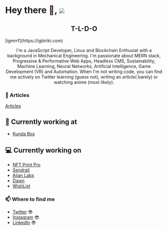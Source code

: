 # Hey there 👋, ![](https://komarev.com/ghpvc/?username=igmrrf&label=VIEWS)

<h2 align="center">T-L-D-O</h2>
[igmrrf](https://igbiriki.com)
<p align="center">I'm a JavaScript Developer, Linux and Blockchain Enthusiat with a background in Mechanical Engineering.
I'm passionate about MERN stack, Progressive & Performative Web Apps, Headless CMS, Sustainability, Machine Learning, Neural Networks, Artificial Intelligence, Game Development (VR) and Automation.
When I'm not writing code, you can find me actively on Twitter learning (guess not), writing an article( barely) or watching anime (most likely).</p>



### :rocket: Articles
[Articles](https://dev.to/igmrrf)

## 💼 Currently working at

- [Kunda Box](https://kundabox.com)

## 💻 Currently working on

- [NFT Print Pro](https://nftprintpro.com)
- [Sendrail](https://sendrail.co)
- [Ajian Labs](https://ajianlabs.com)
- [Dawn](https://www.linkedin.com/company/dawnaistudy/)
- [WishList](https://wishlist.netlify.app)

### 📫 Where to find me

- [Twitter](https://twitter.com/igmrrf) 😎
- [Instagram](https://instagram.com/igmrrf) 😎
- [LinkedIn](https://linkedin.com/in/igmrrf) 😎

